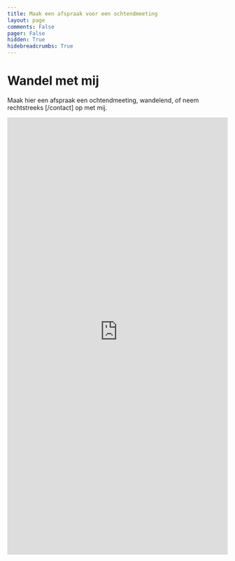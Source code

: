```yaml
---
title: Maak een afspraak voor een ochtendmeeting
layout: page
comments: False
pager: False
hidden: True
hidebreadcrumbs: True
---
```

# Wandel met mij

Maak hier een afspraak een ochtendmeeting, wandelend, of neem rechtstreeks [/contact] op met mij. 

<iframe src="https://philippefaes-ochtend.youcanbook.me/?noframe=true&skipHeaderFooter=true" id="ycbmiframephilippefaes-ochtend" style="width:100%;height:1000px;border:0px;background-color:transparent;" frameborder="0" allowtransparency="true"></iframe><script>window.addEventListener && window.addEventListener("message", function(event){if (event.origin === "https://philippefaes-ochtend.youcanbook.me"){document.getElementById("ycbmiframephilippefaes-ochtend").style.height = event.data + "px";}}, false);</script>